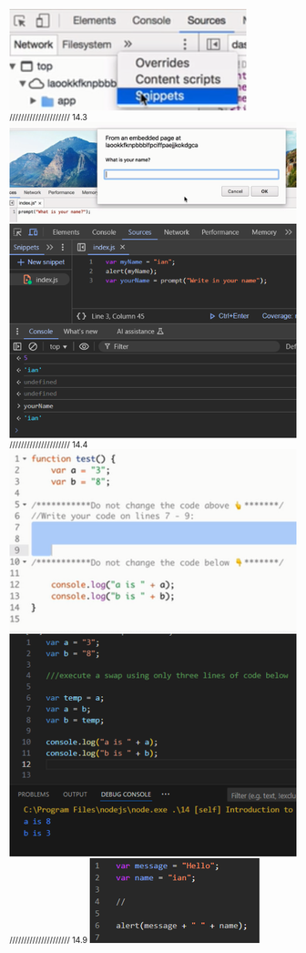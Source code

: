 ![snippets](image.png)
/////////////////////
14.3
![14.3](image-1.png)
![14.3.1: var from user input](image-2.png)
/////////////////////
14.4
![14.4](image-3.png)
![my solution](image-4.png)
/////////////////////
14.9
![concatenation](image-5.png)